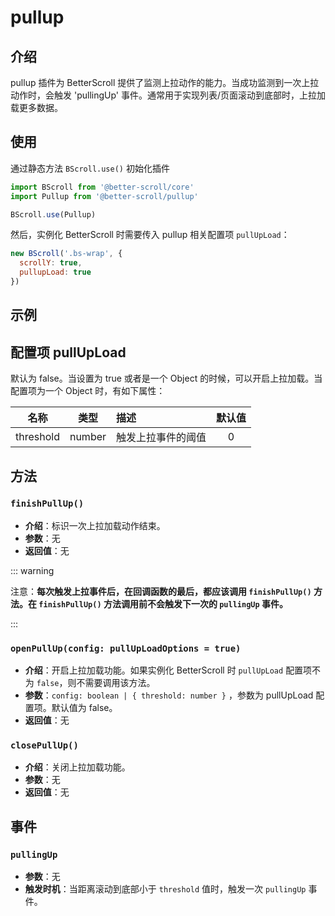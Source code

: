 # pullup

## 介绍

  pullup 插件为 BetterScroll 提供了监测上拉动作的能力。当成功监测到一次上拉动作时，会触发 'pullingUp' 事件。通常用于实现列表/页面滚动到底部时，上拉加载更多数据。

## 使用

通过静态方法 `BScroll.use()` 初始化插件

```js
import BScroll from '@better-scroll/core'
import Pullup from '@better-scroll/pullup'

BScroll.use(Pullup)
```

然后，实例化 BetterScroll 时需要传入 pullup 相关配置项 `pullUpLoad`：

```js
new BScroll('.bs-wrap', {
  scrollY: true,
  pullupLoad: true
})
```
## 示例

<demo qrcode-url="pullup/">
  <template slot="code-template">
    <<< @/examples/vue/components/pullup/default.vue?template
  </template>
  <template slot="code-script">
    <<< @/examples/vue/components/pullup/default.vue?script
  </template>
  <template slot="code-style">
    <<< @/examples/vue/components/pullup/default.vue?style
  </template>
  <pullup-default slot="demo"></pullup-default>
</demo>

## 配置项 pullUpLoad

默认为 false。当设置为 true 或者是一个 Object 的时候，可以开启上拉加载。当配置项为一个 Object 时，有如下属性：

|名称|类型|描述|默认值|
|----------|:-----:|:-----------|:--------:|
| threshold | number | 触发上拉事件的阈值 | 0 |

## 方法

### `finishPullUp()`

  - **介绍**：标识一次上拉加载动作结束。
  - **参数**：无
  - **返回值**：无

::: warning

注意：**每次触发上拉事件后，在回调函数的最后，都应该调用 `finishPullUp()` 方法。在 `finishPullUp()` 方法调用前不会触发下一次的 `pullingUp` 事件。**

:::

### `openPullUp(config: pullUpLoadOptions = true)`

  - **介绍**：开启上拉加载功能。如果实例化 BetterScroll 时 `pullUpLoad` 配置项不为 `false`，则不需要调用该方法。
  - **参数**：`config: boolean | { threshold: number }` ，参数为 pullUpLoad 配置项。默认值为 false。
  - **返回值**：无
  
### `closePullUp()`

  - **介绍**：关闭上拉加载功能。
  - **参数**：无
  - **返回值**：无

## 事件

### `pullingUp`

- **参数**：无
- **触发时机**：当距离滚动到底部小于 `threshold` 值时，触发一次 `pullingUp` 事件。